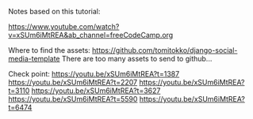 
Notes based on this tutorial:

https://www.youtube.com/watch?v=xSUm6iMtREA&ab_channel=freeCodeCamp.org

Where to find the assets:
https://github.com/tomitokko/django-social-media-template
There are too many assets to send to github...


Check point:
https://youtu.be/xSUm6iMtREA?t=1387
https://youtu.be/xSUm6iMtREA?t=2207
https://youtu.be/xSUm6iMtREA?t=3110
https://youtu.be/xSUm6iMtREA?t=3627
https://youtu.be/xSUm6iMtREA?t=5590
https://youtu.be/xSUm6iMtREA?t=6474



